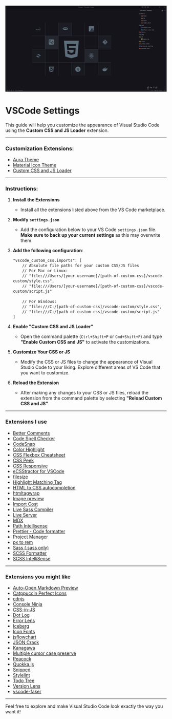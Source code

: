 ![screenshot.png](./images/screenshot.png)

# VSCode Settings

This guide will help you customize the appearance of Visual Studio Code using the **Custom CSS and JS Loader** extension.

---

### Customization Extensions:

- [Aura Theme](https://marketplace.visualstudio.com/items?itemName=DaltonMenezes.aura-theme)
- [Material Icon Theme](https://marketplace.visualstudio.com/items?itemName=PKief.material-icon-theme)
- [Custom CSS and JS Loader](https://marketplace.visualstudio.com/items?itemName=be5invis.vscode-custom-css)
  
---

### Instructions:

1. **Install the Extensions**
   - Install all the extensions listed above from the VS Code marketplace.

2. **Modify `settings.json`**
   - Add the configuration below to your VS Code `settings.json` file. **Make sure to back up your current settings** as this may overwrite them.

3. **Add the following configuration**:

    ```jsonc
    "vscode_custom_css.imports": [
        // Absolute file paths for your custom CSS/JS files
        // For Mac or Linux:
        // "file:///Users/[your-username]/[path-of-custom-css]/vscode-custom/style.css",
        // "file:///Users/[your-username]/[path-of-custom-css]/vscode-custom/script.js"

        // For Windows:
        // "file:///C:/[path-of-custom-css]/vscode-custom/style.css",
        // "file:///C:/[path-of-custom-css]/vscode-custom/script.js"
    ]
    ```

4. **Enable "Custom CSS and JS Loader"**
   - Open the command palette (`Ctrl+Shift+P` or `Cmd+Shift+P`) and type **"Enable Custom CSS and JS"** to activate the customizations.

5. **Customize Your CSS or JS**
   - Modify the CSS or JS files to change the appearance of Visual Studio Code to your liking. Explore different areas of VS Code that you want to customize.

6. **Reload the Extension**
   - After making any changes to your CSS or JS files, reload the extension from the command palette by selecting **"Reload Custom CSS and JS"**.
  
---

### Extensions I use

- [Better Comments](https://marketplace.visualstudio.com/items?itemName=aaron-bond.better-comments)
- [Code Spell Checker](https://marketplace.visualstudio.com/items?itemName=streetsidesoftware.code-spell-checker)
- [CodeSnap](https://marketplace.visualstudio.com/items?itemName=adpyke.codesnap)
- [Color Highlight](https://marketplace.visualstudio.com/items?itemName=naumovs.color-highlight)
- [CSS Flexbox Cheatsheet](https://marketplace.visualstudio.com/items?itemName=dzhavat.css-flexbox-cheatsheet)
- [CSS Peek](https://marketplace.visualstudio.com/items?itemName=pranaygp.vscode-css-peek)
- [CSS Responsive](https://marketplace.visualstudio.com/items?itemName=mrezechi3l.css-responsive)
- [eCSStractor for VSCode](https://marketplace.visualstudio.com/items?itemName=diz.ecsstractor-port)
- [filesize](https://marketplace.visualstudio.com/items?itemName=mkxml.vscode-filesize)
- [Highlight Matching Tag](https://marketplace.visualstudio.com/items?itemName=vincaslt.highlight-matching-tag)
- [HTML to CSS autocompletion](https://marketplace.visualstudio.com/items?itemName=solnurkarim.html-to-css-autocompletion)
- [htmltagwrap](https://marketplace.visualstudio.com/items?itemName=bradgashler.htmltagwrap)
- [Image preview](https://marketplace.visualstudio.com/items?itemName=kisstkondoros.vscode-gutter-preview)
- [Import Cost](https://marketplace.visualstudio.com/items?itemName=wix.vscode-import-cost)
- [Live Sass Compiler](https://marketplace.visualstudio.com/items?itemName=glenn2223.live-sass)
- [Live Server](https://marketplace.visualstudio.com/items?itemName=ritwickdey.LiveServer)
- [MDX](https://marketplace.visualstudio.com/items?itemName=unifiedjs.vscode-mdx)
- [Path Intellisense](https://marketplace.visualstudio.com/items?itemName=christian-kohler.path-intellisense)
- [Prettier - Code formatter](https://marketplace.visualstudio.com/items?itemName=esbenp.prettier-vscode)
- [Project Manager](https://marketplace.visualstudio.com/items?itemName=alefragnani.project-manager)
- [px to rem](https://marketplace.visualstudio.com/items?itemName=sainoba.px-to-rem)
- [Sass (.sass only)](https://marketplace.visualstudio.com/items?itemName=Syler.sass-indented)
- [SCSS Formatter](https://marketplace.visualstudio.com/items?itemName=sibiraj-s.vscode-scss-formatter)
- [SCSS IntelliSense](https://marketplace.visualstudio.com/items?itemName=mrmlnc.vscode-scss)

---

### Extensions you might like

- [Auto-Open Markdown Preview](https://marketplace.visualstudio.com/items?itemName=hnw.vscode-auto-open-markdown-preview)
- [Catppuccin Perfect Icons](https://marketplace.visualstudio.com/items?itemName=thang-nm.catppuccin-perfect-icons)
- [cdnjs](https://marketplace.visualstudio.com/items?itemName=JakeWilson.vscode-cdnjs)
- [Console Ninja](https://marketplace.visualstudio.com/items?itemName=WallabyJs.console-ninja)
- [CSS-in-JS](https://marketplace.visualstudio.com/items?itemName=paulmolluzzo.convert-css-in-js)
- [Dot Log](https://marketplace.visualstudio.com/items?itemName=jaluik.dot-log)
- [Error Lens](https://marketplace.visualstudio.com/items?itemName=usernamehw.errorlens)
- [Iceberg](https://marketplace.visualstudio.com/items?itemName=harg.iceberg)
- [Icon Fonts](https://marketplace.visualstudio.com/items?itemName=idleberg.icon-fonts)
- [jsflowchart](https://marketplace.visualstudio.com/items?itemName=MULU-github.jsflowchart)
- [JSON Crack](https://marketplace.visualstudio.com/items?itemName=AykutSarac.jsoncrack-vscode)
- [Kanagawa](https://marketplace.visualstudio.com/items?itemName=qufiwefefwoyn.kanagawa)
- [Multiple cursor case preserve](https://marketplace.visualstudio.com/items?itemName=Cardinal90.multi-cursor-case-preserve)
- [Peacock](https://marketplace.visualstudio.com/items?itemName=marnix.peacock)
- [Quokka.js](https://marketplace.visualstudio.com/items?itemName=WallabyJs.quokka-vscode)
- [Snipped](https://marketplace.visualstudio.com/items?itemName=JeffersonLicet.snipped)
- [Stylelint](https://marketplace.visualstudio.com/items?itemName=stylelint.vscode-stylelint)
- [Todo Tree](https://marketplace.visualstudio.com/items?itemName=Gruntfuggly.todo-tree)
- [Version Lens](https://marketplace.visualstudio.com/items?itemName=pflannery.vscode-versionlens)
- [vscode-faker](https://marketplace.visualstudio.com/items?itemName=deerawan.vscode-faker)

---

Feel free to explore and make Visual Studio Code look exactly the way you want it!
